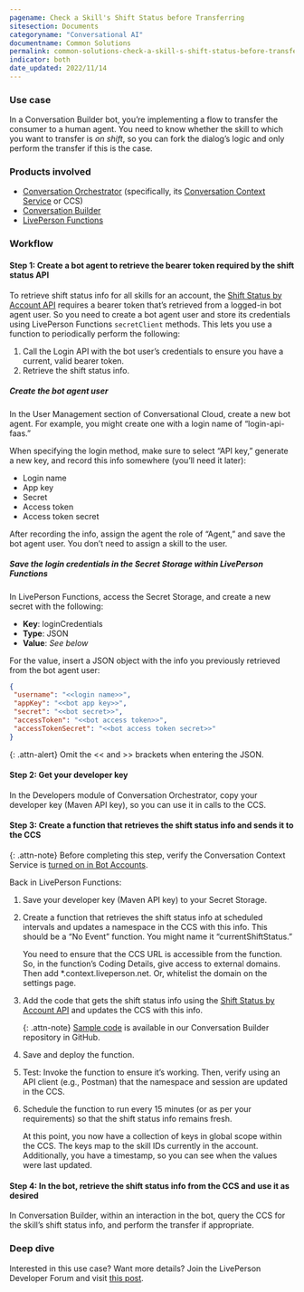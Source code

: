 ```yaml
---
pagename: Check a Skill's Shift Status before Transferring
sitesection: Documents
categoryname: "Conversational AI"
documentname: Common Solutions
permalink: common-solutions-check-a-skill-s-shift-status-before-transferring.html
indicator: both
date_updated: 2022/11/14
---
```


### Use case

In a Conversation Builder bot, you’re implementing a flow to transfer the consumer to a human agent. You need to know whether the skill to which you want to transfer is *on shift*, so you can fork the dialog’s logic and only perform the transfer if this is the case.

### Products involved

* [Conversation Orchestrator](conversation-orchestrator-overview.html) (specifically, its [Conversation Context Service](conversation-orchestrator-conversation-context-service-overview.html) or CCS)
* [Conversation Builder](conversation-builder-overview.html)
* [LivePerson Functions](liveperson-functions-overview.html)

### Workflow

#### Step 1: Create a bot agent to retrieve the bearer token required by the shift status API

To retrieve shift status info for all skills for an account, the [Shift Status by Account API](shift-status-api-methods-get-shift-status-by-account.html) requires a bearer token that’s retrieved from a logged-in bot agent user. So you need to create a bot agent user and store its credentials using LivePerson Functions `secretClient` methods. This lets you use a function to periodically perform the following:

1. Call the Login API with the bot user’s credentials to ensure you have a current, valid bearer token.
2. Retrieve the shift status info.

##### Create the bot agent user

In the User Management section of Conversational Cloud, create a new bot agent. For example, you might create one with a login name of “login-api-faas.”

When specifying the login method, make sure to select “API key,” generate a new key, and record this info somewhere (you’ll need it later):

* Login name
* App key
* Secret
* Access token
* Access token secret

After recording the info, assign the agent the role of “Agent,” and save the bot agent user. You don’t need to assign a skill to the user.

##### Save the login credentials in the Secret Storage within LivePerson Functions

In LivePerson Functions, access the Secret Storage, and create a new secret with the following:

* **Key**: loginCredentials
* **Type**: JSON
* **Value**: *See below*

For the value, insert a JSON object with the info you previously retrieved from the bot agent user:

```json
{
 "username": "<<login name>>",
 "appKey": "<<bot app key>>",
 "secret": "<<bot secret>>",
 "accessToken": "<<bot access token>>",
 "accessTokenSecret": "<<bot access token secret>>"
}
```

{: .attn-alert}
Omit the << and >> brackets when entering the JSON.

#### Step 2: Get your developer key

In the Developers module of Conversation Orchestrator, copy your developer key (Maven API key), so you can use it in calls to the CCS.

#### Step 3: Create a function that retrieves the shift status info and sends it to the CCS

{: .attn-note}
Before completing this step, verify the Conversation Context Service is [turned on in Bot Accounts](conversation-builder-scripting-functions-manage-the-conversation-context-service.html#getting-started).

Back in LivePerson Functions:

1. Save your developer key (Maven API key) to your Secret Storage.
2. Create a function that retrieves the shift status info at scheduled intervals and updates a namespace in the CCS with this info. This should be a “No Event” function. You might name it “currentShiftStatus.”

    You need to ensure that the CCS URL is accessible from the function. So, in the function’s Coding Details, give access to external domains. Then add *.context.liveperson.net. Or, whitelist the domain on the settings page.

3. Add the code that gets the shift status info using the [Shift Status by Account API](shift-status-api-methods-get-shift-status-by-account.html) and updates the CCS with this info.

    {: .attn-note}
    [Sample code](https://github.com/LivePersonInc/ConversationBuilder-Samples/blob/entityreplace/faas-samples/shift-status/shiftStatus.js) is available in our Conversation Builder repository in GitHub.

4. Save and deploy the function.
5. Test: Invoke the function to ensure it’s working. Then, verify using an API client (e.g., Postman) that the namespace and session are updated in the CCS.
6. Schedule the function to run every 15 minutes (or as per your requirements) so that the shift status info remains fresh.

    At this point, you now have a collection of keys in global scope within the CCS.  The keys map to the skill IDs currently in the account. Additionally, you have a timestamp, so you can see when the values were last updated.

#### Step 4: In the bot, retrieve the shift status info from the CCS and use it as desired

In Conversation Builder, within an interaction in the bot, query the CCS for the skill’s shift status info, and perform the transfer if appropriate.

### Deep dive

Interested in this use case? Want more details? Join the LivePerson Developer Forum and visit [this post](https://talkyard.livepersonai.com/-24/caching-shift-status-api-data-w-faas-conversation-context-service).
